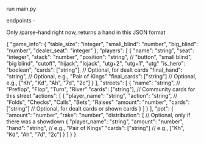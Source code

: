 run main.py

endpoints - 

Only /parse-hand right now, returns a hand in this JSON format

{
    "game_info": {
        "table_size": "integer",
        "small_blind": "number",
        "big_blind": "number",
        "dealer_seat": "integer"
    },
    "players": [
        {
            "name": "string",
            "seat": "integer",
            "stack": "number",
            "position": "string",  // "button", "small blind", "big blind", "cutoff", "hijack", "lojack", "utg+2", "utg+1", "utg"
            "is_hero": "boolean",
            "cards": ["string"],  // Optional, for dealt cards
            "final_hand": "string",  // Optional, e.g., "Pair of Kings"
            "final_cards": ["string"]  // Optional, e.g., ["Kh", "Kd", "Ah", "7d", "2c"]
        }
    ],
    "streets": [
        {
            "name": "string",  // "Preflop", "Flop", "Turn", "River"
            "cards": ["string"],  // Community cards for this street
            "actions": [
                {
                    "player_name": "string",
                    "action": "string",  // "Folds", "Checks", "Calls", "Bets", "Raises"
                    "amount": "number",
                    "cards": ["string"]  // Optional, for dealt cards or shown cards
                }
            ]
        }
    ],
    "pot": {
        "amount": "number",
        "rake": "number",
        "distribution": [  // Optional, only if there was a showdown
            {
                "player_name": "string",
                "amount": "number",
                "hand": "string",  // e.g., "Pair of Kings"
                "cards": ["string"]  // e.g., ["Kh", "Kd", "Ah", "7d", "2c"]
            }
        ]
    }
}